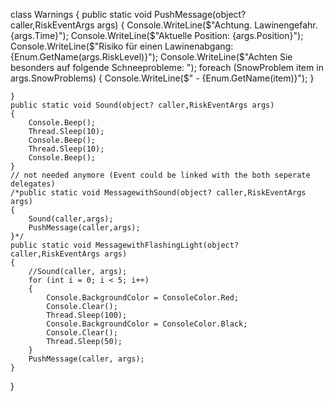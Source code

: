 class Warnings
{
    public static void PushMessage(object? caller,RiskEventArgs args)
    {
        Console.WriteLine($"Achtung. Lawinengefahr. {args.Time}");
        Console.WriteLine($"Aktuelle Position: {args.Position}");
        Console.WriteLine($"Risiko für einen Lawinenabgang: {Enum.GetName(args.RiskLevel)}");
        Console.WriteLine($"Achten Sie besonders auf folgende Schneeprobleme: ");
        foreach (SnowProblem item in args.SnowProblems)
        {
            Console.WriteLine($"   - {Enum.GetName(item)}");
        }

    }
    public static void Sound(object? caller,RiskEventArgs args)
    {
        Console.Beep();
        Thread.Sleep(10);
        Console.Beep();
        Thread.Sleep(10);
        Console.Beep();
    }
    // not needed anymore (Event could be linked with the both seperate delegates)
    /*public static void MessagewithSound(object? caller,RiskEventArgs args)
    {
        Sound(caller,args);
        PushMessage(caller,args);
    }*/
    public static void MessagewithFlashingLight(object? caller,RiskEventArgs args)
    {
        //Sound(caller, args);
        for (int i = 0; i < 5; i++)
        {
            Console.BackgroundColor = ConsoleColor.Red;
            Console.Clear();
            Thread.Sleep(100);
            Console.BackgroundColor = ConsoleColor.Black;
            Console.Clear();
            Thread.Sleep(50);
        }
        PushMessage(caller, args);
    }
}
